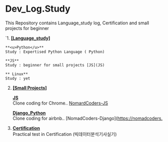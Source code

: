 # Dev_Log.Study
This Repository contains Language_study log, Certification and small projects for beginner

 `1. **<u>[Language_study]</u>**  
 
    **<u>Python</u>**  
    Study : Expertised Python Language ( Python)  

    **JS**  
    Study : beginner for small projects [JS](JS)  

    ** Linux**  
    Study : yet  

2. **<u>[Small Projects]</u>**  
 
   **<u>[JS](JS)</u>**  
   Clone coding for Chrome.. [NomardCoders-JS](https://nomadcoders.co/javascript-for-beginners/lobby)
 
   **<u>[Django_Python](Django)</u>**  
   Clone coding for airbnb.. [NomadCoders-Django]([https://nomadcoders.](https://nomadcoders.co/airbnb-clone/lobby)

3. **<u>[Certification](Certification)</u>**  
   Practical test in Certification (빅데이터분석기사실기)
 
